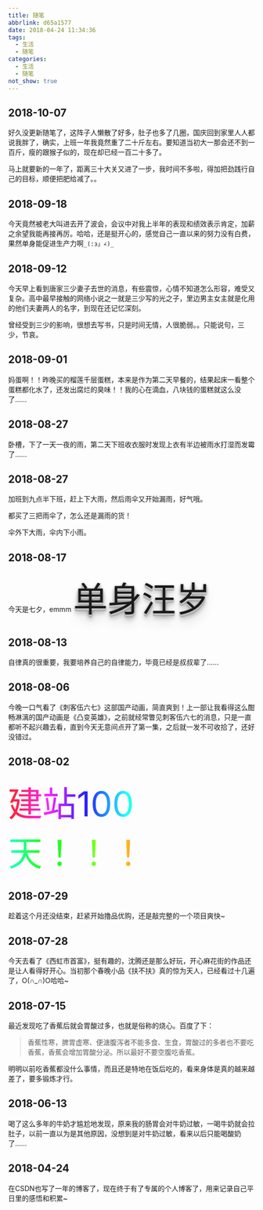 ```yaml
---
title: 随笔
abbrlink: d65a1577
date: 2018-04-24 11:34:36
tags:
  - 生活
  - 随笔
categories:
  - 生活
  - 随笔
not_show: true
---
```

## 2018-10-07

好久没更新随笔了，这阵子人懒散了好多，肚子也多了几圈，国庆回到家里人人都说我胖了，确实，上班一年我竟然重了二十斤左右。要知道当初大一那会还不到一百斤，瘦的跟猴子似的，现在却已经一百二十多了。

马上就要新的一年了，距离三十大关又进了一步，我时间不多啦，得加把劲践行自己的目标，顺便把肥给减了。。

## 2018-09-18

今天竟然被老大叫进去开了波会，会议中对我上半年的表现和绩效表示肯定，加薪之余望我能再接再厉。哈哈，还是挺开心的，感觉自己一直以来的努力没有白费，果然单身能促进生产力啊`_(:з」∠)_`

## 2018-09-12

今天早上看到唐家三少妻子去世的消息，有些震惊，心情不知道怎么形容，难受又复杂。高中最早接触的网络小说之一就是三少写的光之子，里边男主女主就是化用的他们夫妻两人的名字，到现在还记忆深刻。

曾经受到三少的影响，很想去写书，只是时间无情，人很脆弱。。只能说句，三少，节哀。

## 2018-09-01

妈蛋啊！！昨晚买的榴莲千层蛋糕，本来是作为第二天早餐的，结果起床一看整个蛋糕都化水了，还发出腐烂的臭味！！我的心在滴血，八块钱的蛋糕就这么没了……

## 2018-08-27

卧槽，下了一天一夜的雨，第二天下班收衣服时发现上衣有半边被雨水打湿而发霉了……

## 2018-08-27

加班到九点半下班，赶上下大雨，然后雨伞又开始漏雨，好气哦。

都买了三把雨伞了，怎么还是漏雨的货！

伞外下大雨，伞内下小雨。

## 2018-08-17

今天是七夕，emmm
<span style="text-shadow: 0 1px 0 #ccc,0 2px 0 #c9c9c9,0 3px 0 #bbb,0 4px 0 #b9b9b9,0 5px 0 #aaa,0 6px 1px rgba(0,0,0,.1),0 0 5px rgba(0,0,0,.1),0 1px 3px rgba(0,0,0,.3),0 3px 5px rgba(0,0,0,.2),0 5px 10px rgba(0,0,0,.25),0 10px 10px rgba(0,0,0,.2),0 20px 20px rgba(0,0,0,.15);font-size:5em">单身汪岁</span>

## 2018-08-13

自律真的很重要，我要培养自己的自律能力，毕竟已经是叔叔辈了……

## 2018-08-06

今晚一口气看了《刺客伍六七》这部国产动画，简直爽到！上一部让我看得这么酣畅淋漓的国产动画是《凸变英雄》，之前就经常瞥见刺客伍六七的消息，只是一直都听不起兴趣去看，直到今天无意间点开了第一集，之后就一发不可收拾了，还好没错过。

## 2018-08-02

<span style="background-image:-webkit-gradient( linear, left top, right top, color-stop(0, #f22), color-stop(0.15, #f2f), color-stop(0.3, #22f), color-stop(0.45, #2ff), color-stop(0.6, #2f2),color-stop(0.75, #2f2), color-stop(0.9, #ff2), color-stop(1, #f22) );color:transparent;-webkit-background-clip: text;font-size:5em;">建站100天！！！</span>

## 2018-07-29

趁着这个月还没结束，赶紧开始撸品优购，还是敲完整的一个项目爽快~

## 2018-07-28

今天去看了《西虹市首富》，挺有趣的，沈腾还是那么好玩，开心麻花街的作品还是让人看得好开心。当初那个春晚小品《扶不扶》真的惊为天人，已经看过十几遍了，O(∩_∩)O哈哈~

## 2018-07-15

最近发现吃了香蕉后就会胃酸过多，也就是俗称的烧心。百度了下：

>香蕉性寒，脾胃虚寒、便溏腹泻者不能多食、生食，胃酸过的多者也不要吃香蕉，香蕉会增加胃酸分泌。所以最好不要空腹吃香蕉。

明明以前吃香蕉都没什么事情，而且还是特地在饭后吃的，看来身体是真的越来越差了，要多锻炼才行。

## 2018-06-13

喝了这么多年的牛奶才尴尬地发现，原来我的肠胃会对牛奶过敏，一喝牛奶就会拉肚子，以前一直以为是其他原因，没想到是对牛奶过敏，看来以后只能喝酸奶了……

## 2018-04-24

在CSDN也写了一年的博客了，现在终于有了专属的个人博客了，用来记录自己平日里的感悟和积累~
